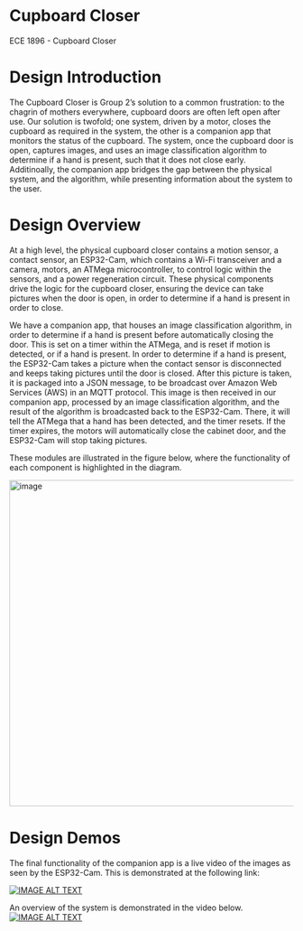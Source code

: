 # Cupboard Closer
ECE 1896 - Cupboard Closer

# Design Introduction
The Cupboard Closer is Group 2’s solution to a common frustration: to the chagrin of mothers everywhere, cupboard doors are often left open after use. Our solution is twofold; one system, driven by a motor, closes the cupboard as required in the system, the other is a companion app that monitors the status of the cupboard. The system, once the cupboard door is open, captures images, and uses an image classification algorithm to determine if a hand is present, such that it does not close early. Additinoally, the companion app bridges the gap between the physical system, and the algorithm, while presenting information about the system to the user. 

# Design Overview
At a high level, the physical cupboard closer contains a motion sensor, a contact sensor, an ESP32-Cam, which contains a Wi-Fi transceiver and a camera, motors, an ATMega microcontroller, to control logic within the sensors, and a power regeneration circuit. These physical components drive the logic for the cupboard closer, ensuring the device can take pictures when the door is open, in order to determine if a hand is present in order to close.

 We have a companion app, that houses an image classification algorithm, in order to determine if a hand is present before automatically closing the door. This is set on a timer within the ATMega, and is reset if motion is detected, or if a hand is present. In order to determine if a hand is present, the ESP32-Cam takes a picture when the contact sensor is disconnected and keeps taking pictures until the door is closed. After this picture is taken, it is packaged into a JSON message, to be broadcast over Amazon Web Services (AWS) in an MQTT protocol. This image is then received in our companion app, processed by an image classification algorithm, and the result of the algorithm is broadcasted back to the ESP32-Cam. There, it will tell the ATMega that a hand has been detected, and the timer resets. If the timer expires, the motors will automatically close the cabinet door, and the ESP32-Cam will stop taking pictures. 
 
These modules are illustrated in the figure below, where the functionality of each component is highlighted in the diagram.

<img width="578" alt="image" src="https://github.com/mlove161/cupboardCloser/assets/107860847/3885c621-9935-46e4-9b19-cf54f3266a1a">

# Design Demos
The final functionality of the companion app is a live video of the images as seen by the ESP32-Cam. This is demonstrated at the following link: 

[![IMAGE ALT TEXT](http://img.youtube.com/vi/9qUVGNG4FbY/0.jpg)](https://youtube.com/shorts/9qUVGNG4FbY?feature=share
)

An overview of the system is demonstrated in the video below.
[![IMAGE ALT TEXT](http://img.youtube.com/vi/pi--MnRigwQ/0.jpg)](https://youtu.be/pi--MnRigwQ)
